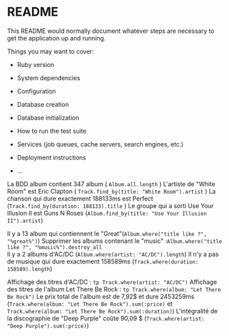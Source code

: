 # README

This README would normally document whatever steps are necessary to get the
application up and running.

Things you may want to cover:

* Ruby version

* System dependencies

* Configuration

* Database creation

* Database initialization

* How to run the test suite

* Services (job queues, cache servers, search engines, etc.)

* Deployment instructions

* ...

La BDD album contient 347 album ( `Album.all.length` )
L'artiste de "White Room" est Eric Clapton ( `Track.find_by(title: "White Room").artist` )
La chanson qui dure exactement 188133ms est Perfect (`Track.find_by(duration: 188133).title` )
Le groupe qui a sorti Use Your Illusion II est Guns N Roses (`Album.find_by(title: "Use Your Illusion II").artist`)

Il y a 13 album qui contiennent le "Great"(`Album.where("title like ?", "%great%")`)
Supprimer les albums contenant le "music" :`Album.where("title like ?", "%music%").destroy_all`  
Il y a 2 albums d'AC/DC (`Album.where(artist: "AC/DC").length`)
Il n'y a pas de musique qui dure exactement 158589ms (`Track.where(duration: 158589).length`)

Affichage des titres d'AC/DC : `tp Track.where(artist: "AC/DC")`
Affichage des titres de l'album Let There Be Rock : `tp Track.where(album: "Let There Be Rock")`
Le prix total de l'album est de 7,92$ et dure 2453259ms (`Track.where(album: "Let There Be Rock").sum(:price)` et `Track.where(album: "Let There Be Rock").sum(:duration)`)
L'intégralité de la discographie de "Deep Purple" coûte 90,09 $ (`Track.where(artist: "Deep Purple").sum(:price)`)

